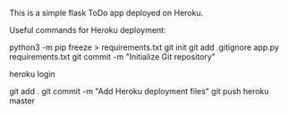 This is a simple flask ToDo app deployed on Heroku.



Useful commands for Heroku deployment:

python3 -m pip freeze > requirements.txt
git init
git add .gitignore app.py requirements.txt
git commit -m "Initialize Git repository"

heroku login

git add .
git commit -m "Add Heroku deployment files"
git push heroku master
